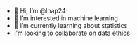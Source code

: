 - 👋 Hi, I’m @lnap24
- 👀 I’m interested in machine learning
- 🌱 I’m currently learning about statistics
-  I’m looking to collaborate on data ethics


<!---
lnap24/lnap24 is a ✨ special ✨ repository because its `README.md` (this file) appears on your GitHub profile.
You can click the Preview link to take a look at your changes.
--->
